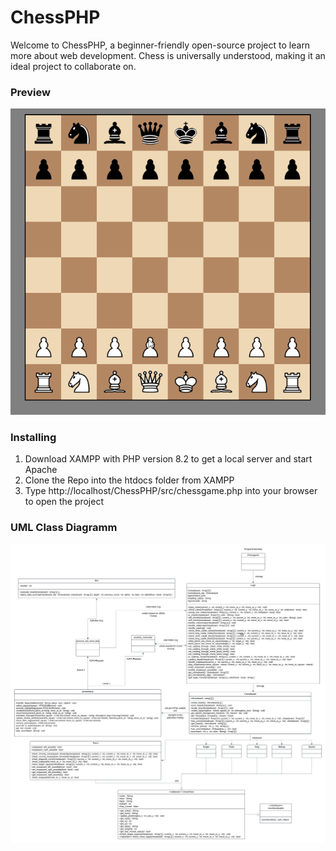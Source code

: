 # ChessPHP

Welcome to ChessPHP, a beginner-friendly open-source project to learn more about web development.
Chess is universally understood, making it an ideal project to collaborate on.

### Preview
![chessboard](docs/chessboard_preview.gif)

### Installing
1. Download XAMPP with PHP version 8.2 to get a local server and start Apache
2. Clone the Repo into the htdocs folder from XAMPP
3. Type http://localhost/ChessPHP/src/chessgame.php into your browser to open the project

### UML Class Diagramm
![uml class diagramm](docs/uml_class_diagramm.png)
